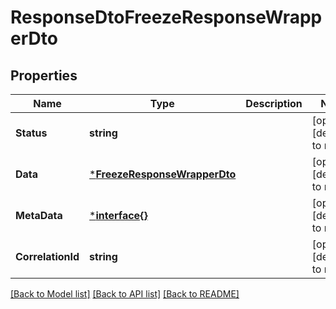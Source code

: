 # ResponseDtoFreezeResponseWrapperDto

## Properties
Name | Type | Description | Notes
------------ | ------------- | ------------- | -------------
**Status** | **string** |  | [optional] [default to null]
**Data** | [***FreezeResponseWrapperDto**](FreezeResponseWrapperDTO.md) |  | [optional] [default to null]
**MetaData** | [***interface{}**](interface{}.md) |  | [optional] [default to null]
**CorrelationId** | **string** |  | [optional] [default to null]

[[Back to Model list]](../README.md#documentation-for-models) [[Back to API list]](../README.md#documentation-for-api-endpoints) [[Back to README]](../README.md)

